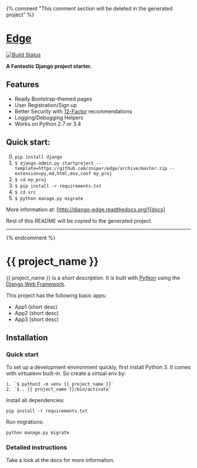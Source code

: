 {% comment "This comment section will be deleted in the generated project" %}

# [Edge][docs]

[![Build Status](https://travis-ci.org/arocks/edge.svg?branch=master)](https://travis-ci.org/arocks/edge)

**A Fantastic Django project starter.**

## Features

* Ready Bootstrap-themed pages
* User Registration/Sign up
* Better Security with [12-Factor](http://12factor.net/) recommendations 
* Logging/Debugging Helpers
* Works on Python 2.7 or 3.4

## Quick start:

0. `pip install django`
1. `$ django-admin.py startproject --template=https://github.com/zniper/edge/archive/master.zip --extension=py,md,html,env,conf my_proj`
2. `$ cd my_proj`
3. `$ pip install -r requirements.txt `
4. `$ cd src`
6. `$ python manage.py migrate`

More information at: [http://django-edge.readthedocs.org/][docs]


[docs]: http://django-edge.readthedocs.org/

Rest of this README will be copied to the generated project.

--------------------------------------------------------------------------------------------

{% endcomment %}

# {{ project_name }}

{{ project_name }} is a _short description_. It is built with [Python][0] using the [Django Web Framework][1].

This project has the following basic apps:

* App1 (short desc)
* App2 (short desc)
* App3 (short desc)

## Installation

### Quick start

To set up a development environment quickly, first install Python 3. It
comes with virtualenv built-in. So create a virtual env by:

    1. `$ python3 -m venv {{ project_name }}`
    2. `$ . {{ project_name }}/bin/activate`

Install all dependencies:

    pip install -r requirements.txt

Run migrations:

    python manage.py migrate

### Detailed instructions

Take a look at the docs for more information.

[0]: https://www.python.org/
[1]: https://www.djangoproject.com/
